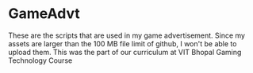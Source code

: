 # GameAdvt
These are the scripts that are used in my game advertisement. Since my assets are larger than the 100 MB file limit of github, I won't be able to upload them. 
This was the part of our curriculum at VIT Bhopal Gaming Technology Course
